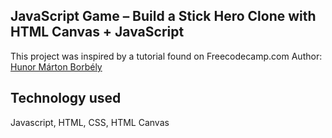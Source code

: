 ## JavaScript Game – Build a Stick Hero Clone with HTML Canvas + JavaScript

This project was inspired by a tutorial found on Freecodecamp.com
Author: <a href="https://www.freecodecamp.org/news/author/hunor/">Hunor Márton Borbély</a>

## Technology used 

Javascript, HTML, CSS, HTML Canvas
